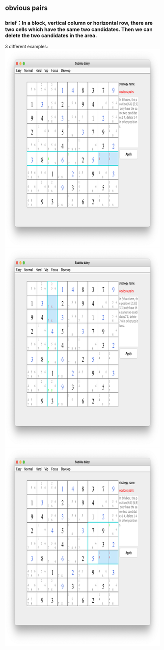 ## obvious pairs    
### brief：In a block, vertical column or horizontal row, there are two cells which have the same two candidates. Then we can delete the two candidates in the area.     
3 different examples:
<img src="picture/obvious_pairs_row_EN.png" width="825" height="645" >
<img src="picture/obvious_pairs_col_EN.png" width="825" height="645" >
<img src="picture/obvious_pairs_box_EN.png" width="825" height="645" >